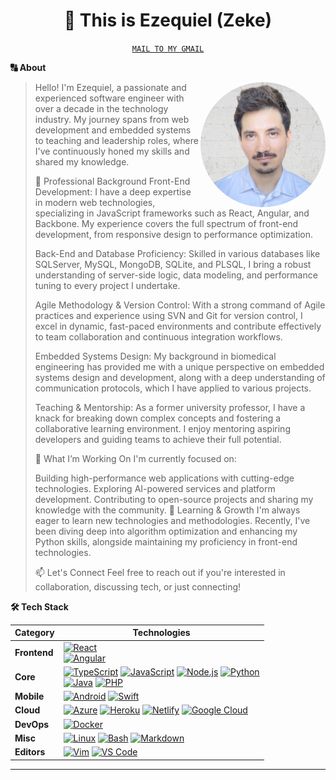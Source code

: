 <!-- Title -->
<h1 align="center" title="...and I'm happy to see you here :)">👋 This is Ezequiel (Zeke) </h1>

<p align="center">
<a href="mailto:lzdzel@gmail.com" title="Email Address"><code>MAIL TO MY GMAIL</code></a>
</p>

<!-- About Section -->
<summary><b>🔠 About</b></summary>
<blockquote>

<img align="right" style="width: 200px; border-radius: 60%; overflow: hidden;" src="https://raw.githubusercontent.com/eimf/eimf/5d3d01a6beb39fcc603cf446a7e1abb0c07d2353/assets/1321.jpeg" alt="Ezequiel Lopez" />

Hello! I'm Ezequiel, a passionate and experienced software engineer with over a decade in the technology industry. My journey spans from web development and embedded systems to teaching and leadership roles, where I've continuously honed my skills and shared my knowledge.

💼 Professional Background
Front-End Development: I have a deep expertise in modern web technologies, specializing in JavaScript frameworks such as React, Angular, and Backbone. My experience covers the full spectrum of front-end development, from responsive design to performance optimization.

Back-End and Database Proficiency: Skilled in various databases like SQLServer, MySQL, MongoDB, SQLite, and PLSQL, I bring a robust understanding of server-side logic, data modeling, and performance tuning to every project I undertake.

Agile Methodology & Version Control: With a strong command of Agile practices and experience using SVN and Git for version control, I excel in dynamic, fast-paced environments and contribute effectively to team collaboration and continuous integration workflows.

Embedded Systems Design: My background in biomedical engineering has provided me with a unique perspective on embedded systems design and development, along with a deep understanding of communication protocols, which I have applied to various projects.

Teaching & Mentorship: As a former university professor, I have a knack for breaking down complex concepts and fostering a collaborative learning environment. I enjoy mentoring aspiring developers and guiding teams to achieve their full potential.

🎯 What I’m Working On
I'm currently focused on:

Building high-performance web applications with cutting-edge technologies.
Exploring AI-powered services and platform development.
Contributing to open-source projects and sharing my knowledge with the community.
🌱 Learning & Growth
I'm always eager to learn new technologies and methodologies. Recently, I've been diving deep into algorithm optimization and enhancing my Python skills, alongside maintaining my proficiency in front-end technologies.

📫 Let's Connect
Feel free to reach out if you're interested in collaboration, discussing tech, or just connecting!

</blockquote>

</p>
</details>

<!-- Tech Stack -->
  <summary><b>🛠️ Tech Stack</b></summary>
    <p>

| **Category** | **Technologies**                                                                                                                                                                                                                                                                                                                                                                                                                                                                                                                                                                                                                                                                                                                                                                                                                                              |
| ------------ | ------------------------------------------------------------------------------------------------------------------------------------------------------------------------------------------------------------------------------------------------------------------------------------------------------------------------------------------------------------------------------------------------------------------------------------------------------------------------------------------------------------------------------------------------------------------------------------------------------------------------------------------------------------------------------------------------------------------------------------------------------------------------------------------------------------------------------------------------------------- |
| **Frontend** | [![React](https://img.shields.io/static/v1?label=&message=React&color=33302E&logo=react&logoColor=61DAFB)](https://reactjs.org/)<br>[![Angular](https://img.shields.io/static/v1?label=&message=Angular&color=33302E&logo=angular&logoColor=DD0031)](https://angularjs.org/)                                                                                                                                                                                                                                                                                                                                                                                                                                                                                                                                                                                  |
| **Core**     | [![TypeScript](https://img.shields.io/static/v1?label=&message=TypeScript&color=33302E&logo=typescript&logoColor=3178C6)](https://www.typescriptlang.org/) [![JavaScript](https://img.shields.io/static/v1?label=&message=JavaScript&color=33302E&logo=javascript&logoColor=F7DF1E)](https://www.javascript.com/) [![Node.js](https://img.shields.io/static/v1?label=&message=Node.js&color=33302E&logo=nodedotjs&logoColor=339933)](https://nodejs.org/) [![Python](https://img.shields.io/static/v1?label=&message=Python&color=33302E&logo=python&logoColor=3C78A9)](https://www.python.org/)<br>[![Java](https://img.shields.io/static/v1?label=&message=Java&color=33302E&logo=data:image/svg%2bxml;base64,PHN2ZyB4bWxucz0iaHR0cDovL3d3dy53My5vcmcvMjAwMC9zdmciIHZlcnNpb249IjEiIHdpZHRoPSI2MDAiIGhlaWdodD0iNjAwIj48cGF0aCBkPSJNMTI5IDExMWMtNTUgNC05MyA2Ni05MyA3OEwwIDM5OGMtMiA3MCAzNiA5MiA2OSA5MWgxYzc5IDAgODctNTcgMTMwLTEyOGgyMDFjNDMgNzEgNTAgMTI4IDEyOSAxMjhoMWMzMyAxIDcxLTIxIDY5LTkxbC0zNi0yMDljMC0xMi00MC03OC05OC03OGgtMTBjLTYzIDAtOTIgMzUtOTIgNDJIMjM2YzAtNy0yOS00Mi05Mi00MmgtMTV6IiBmaWxsPSIjZmZmIi8+PC9zdmc+&logoColor=007396)](https://www.java.com/) [![PHP](https://img.shields.io/static/v1?label=&message=PHP&color=33302E&logo=php&logoColor=777BB4)](https://www.php.net/) |
| **Mobile**   | [![Android](https://img.shields.io/static/v1?label=&message=Android&color=33302E&logo=android&logoColor=3DDC84)](https://developer.android.com/) [![Swift](https://img.shields.io/static/v1?label=&message=Swift&color=33302E&logo=swift&logoColor=F05138)](https://www.swift.org/)                                                                                                                                                                                                                                                                                                                                                                                                                                                                                                                                                                           |
| **Cloud**    | [![Azure](https://img.shields.io/static/v1?label=&message=Azure&color=33302E&logo=microsoftazure&logoColor=0078D4)](https://azure.microsoft.com/) [![Heroku](https://img.shields.io/static/v1?label=&message=Heroku&color=33302E&logo=heroku&logoColor=430098)](https://heroku.com/) [![Netlify](https://img.shields.io/static/v1?label=&message=Netlify&color=33302E&logo=netlify&logoColor=00C7B7)](https://netlify.com/) [![Google Cloud](https://img.shields.io/static/v1?label=&message=GCP&color=33302E&logo=googlecloud&logoColor=4285F4)](https://cloud.google.com/)                                                                                                                                                                                                                                                                                  |
| **DevOps**   | [![Docker](https://img.shields.io/static/v1?label=&message=Docker&color=33302E&logo=docker&logoColor=2496ED)](https://docker.com/)                                                                                                                                                                                                                                                                                                                                                                                                                                                                                                                                                                                                                                                                                                                            |
| **Misc**     | [![Linux](https://img.shields.io/static/v1?label=&message=Linux&color=33302E&logo=linux&logoColor=FCC624)](https://www.linux.org/) [![Bash](https://img.shields.io/static/v1?label=&message=Bash&color=33302E&logo=gnubash&logoColor=#4EAA25)](https://www.gnu.org/software/bash/) [![Markdown](https://img.shields.io/static/v1?label=&message=Markdown&color=33302E&logo=markdown&logoColor=000000)](https://en.wikipedia.org/wiki/Markdown)                                                                                                                                                                                                                                                                                                                                                                                                                 |
| **Editors**  | [![Vim](https://img.shields.io/static/v1?label&message=Sublime&color=33302E&logo=sublimetext&logoColor=FF9800)](https://www.vim.org/) [![VS Code](https://img.shields.io/static/v1?label=&message=VS%20Code&color=33302E&logo=visualstudiocode&logoColor=007ACC)](https://code.visualstudio.com/)                                                                                                                                                                                                                                                                                                                                                                                                                                                                                                                                                             |

---

  </p>
